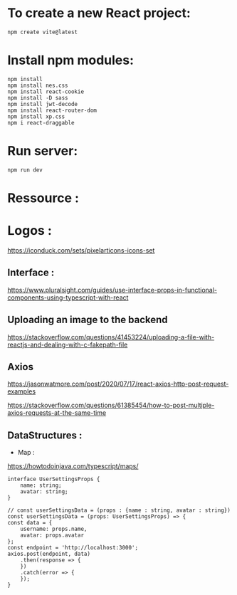 # To create a new React project:

    npm create vite@latest

# Install npm modules:
    npm install
    npm install nes.css
    npm install react-cookie
    npm install -D sass
    npm install jwt-decode
    npm install react-router-dom
    npm install xp.css
    npm i react-draggable

# Run server:

    npm run dev


# Ressource :

# Logos :

https://iconduck.com/sets/pixelarticons-icons-set

## Interface :

https://www.pluralsight.com/guides/use-interface-props-in-functional-components-using-typescript-with-react 

## Uploading an image to the backend

https://stackoverflow.com/questions/41453224/uploading-a-file-with-reactjs-and-dealing-with-c-fakepath-file

## Axios

https://jasonwatmore.com/post/2020/07/17/react-axios-http-post-request-examples

https://stackoverflow.com/questions/61385454/how-to-post-multiple-axios-requests-at-the-same-time

## DataStructures : 

* Map : 

https://howtodoinjava.com/typescript/maps/


    interface UserSettingsProps {
        name: string;
        avatar: string;
    }

    // const userSettingsData = (props : {name : string, avatar : string}) 
    const userSettingsData = (props: UserSettingsProps) => {
    const data = {
        username: props.name,
        avatar: props.avatar
    };
    const endpoint = 'http://localhost:3000';
    axios.post(endpoint, data)
        .then(response => {
        })
        .catch(error => {
        });
    }
